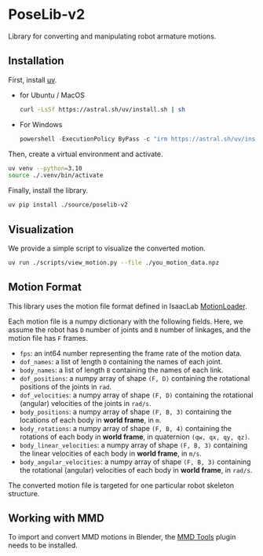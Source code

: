 # PoseLib-v2

Library for converting and manipulating robot armature motions.


## Installation

First, install [uv](https://docs.astral.sh/uv/).

- for Ubuntu / MacOS
    ```bash
    curl -LsSf https://astral.sh/uv/install.sh | sh
    ```

- For Windows
    ```powershell
    powershell -ExecutionPolicy ByPass -c "irm https://astral.sh/uv/install.ps1 | iex"
    ```

Then, create a virtual environment and activate.

```bash
uv venv --python=3.10
source ./.venv/bin/activate
```

Finally, install the library.

```bash
uv pip install ./source/poselib-v2
```


## Visualization

We provide a simple script to visualize the converted motion.

```bash
uv run ./scripts/view_motion.py --file ./you_motion_data.npz
```


## Motion Format

This library uses the motion file format defined in IsaacLab [MotionLoader](https://github.com/isaac-sim/IsaacLab/blob/main/source/isaaclab_tasks/isaaclab_tasks/direct/humanoid_amp/motions/motion_loader.py#L12).

Each motion file is a numpy dictionary with the following fields. Here, we assume the robot has `D` number of joints and `B` number of linkages, and the motion file has `F` frames.

- `fps`: an int64 number representing the frame rate of the motion data.
- `dof_names`: a list of length `D` containing the names of each joint.
- `body_names`: a list of length `B` containing the names of each link.
- `dof_positions`: a numpy array of shape `(F, D)` containing the rotational positions of the joints in `rad`.
- `dof_velocities`: a numpy array of shape `(F, D)` containing the rotational (angular) velocities of the joints in `rad/s`.
- `body_positions`: a numpy array of shape `(F, B, 3)` containing the locations of each body in **world frame**, in `m`.
- `body_rotations`: a numpy array of shape `(F, B, 4)` containing the rotations of each body in **world frame**, in quaternion `(qw, qx, qy, qz)`.
- `body_linear_velocities`: a numpy array of shape `(F, B, 3)` containing the linear velocities of each body in **world frame**, in `m/s`.
- `body_angular_velocities`: a numpy array of shape `(F, B, 3)` containing the rotational (angular) velocities of each body in **world frame**, in `rad/s`.

The converted motion file is targeted for one particular robot skeleton structure. 

<!-- To ensure best performance, also make sure that the frame rate matches the training environment policy update rate to avoid interpolations. -->


## Working with MMD

To import and convert MMD motions in Blender, the [MMD Tools](https://extensions.blender.org/add-ons/mmd-tools/) plugin needs to be installed.

